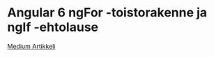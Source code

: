 # Angular 6 ngFor -toistorakenne ja ngIf -ehtolause

[Medium Artikkeli](https://medium.com/@jussi_rajaniemi/angular-6-ngfor-toistorakenne-ja-ngif-ehtolause-f679d2ef01d6)
